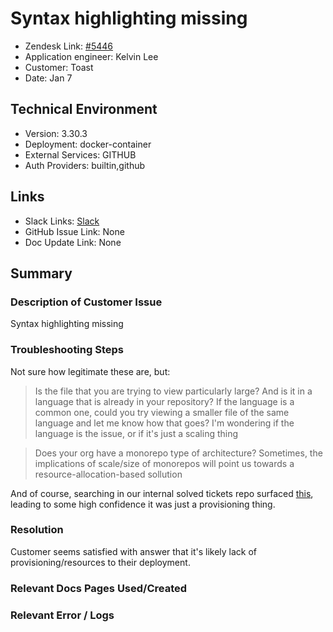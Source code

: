 
# Syntax highlighting missing <!-- Ticket Title  Hint: include keywords to make it searchable -->

- Zendesk Link: [#5446](https://sourcegraph.zendesk.com/agent/tickets/5446)
- Application engineer: Kelvin Lee
- Customer: Toast <!-- Redact if this contains personally identifying information -->
- Date: Jan 7

<!-- Data populated from integration, speak to Ben Gordon or Michael Bali if not working -->
<!-- During Internal team trial, fill missing data manually (we are waiting for all data to sync) -->

## Technical Environment
- Version: 3.30.3​
- Deployment: docker-container
- External Services: GITHUB
- Auth Providers: builtin,github


## Links
<!-- Data for application engineer manual entry -->
- Slack Links: [Slack](https://sourcegraph.slack.com/archives/C01FY24RFB7/p1641584798000900)
- GitHub Issue Link: None
- Doc Update Link: None

## Summary
### Description of Customer Issue
Syntax highlighting missing

### Troubleshooting Steps
Not sure how legitimate these are, but:
> Is the file that you are trying to view particularly large? And is it in a language that is already in your repository? If the language is a common one, could you try viewing a smaller file of the same language and let me know how that goes? I'm wondering if the language is the issue, or if it's just a scaling thing

> Does your org have a monorepo type of architecture? Sometimes, the implications of scale/size of monorepos will point us towards a resource-allocation-based sollution

And of course, searching in our internal solved tickets repo surfaced [this](https://github.com/sourcegraph/support-tools-internal/blob/c14a3615599eb25de63f8f72ef8dcee3bf5b3b35/resolved-tickets/4694.md), leading to some high confidence it was just a provisioning thing.

### Resolution
Customer seems satisfied with answer that it's likely lack of provisioning/resources to their deployment.

### Relevant Docs Pages Used/Created

### Relevant Error / Logs
<!-- Please redact keys, tokens, and personal identifying information -->

<!-- Once complete, upload a copy to https://github.com/sourcegraph/support-tools-internal/tree/main/resolved-tickets as a .md file -->
<!-- Name the file 5446.md -->
